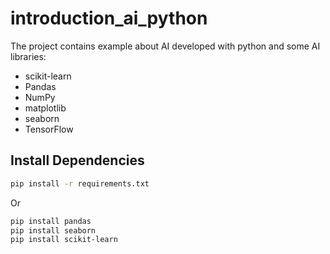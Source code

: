 # introduction_ai_python

The project contains example about AI developed with python and some AI libraries:

- scikit-learn
- Pandas
- NumPy
- matplotlib
- seaborn
- TensorFlow

## Install Dependencies

```sh
pip install -r requirements.txt
```

Or

```sh
pip install pandas
pip install seaborn
pip install scikit-learn
```

